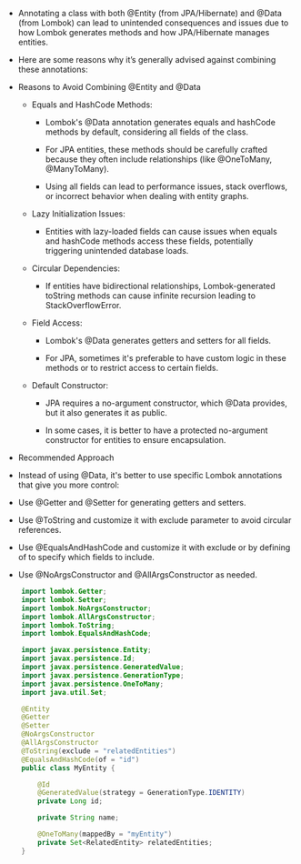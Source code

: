 
- Annotating a class with both @Entity (from JPA/Hibernate) and @Data (from Lombok) can lead to unintended consequences and issues due to how Lombok generates methods and how JPA/Hibernate manages entities. 

- Here are some reasons why it’s generally advised against combining these annotations:

- Reasons to Avoid Combining @Entity and @Data

    - Equals and HashCode Methods:

        - Lombok's @Data annotation generates equals and hashCode methods by default, considering all fields of the class.

        - For JPA entities, these methods should be carefully crafted because they often include relationships (like @OneToMany, @ManyToMany). 

        - Using all fields can lead to performance issues, stack overflows, or incorrect behavior when dealing with entity graphs.

    - Lazy Initialization Issues:

        - Entities with lazy-loaded fields can cause issues when equals and hashCode methods access these fields, potentially triggering unintended database loads.

    - Circular Dependencies:

        - If entities have bidirectional relationships, Lombok-generated toString methods can cause infinite recursion leading to StackOverflowError.

    - Field Access:

        - Lombok's @Data generates getters and setters for all fields. 

        - For JPA, sometimes it's preferable to have custom logic in these methods or to restrict access to certain fields.

    - Default Constructor:

        - JPA requires a no-argument constructor, which @Data provides, but it also generates it as public. 
        
        - In some cases, it is better to have a protected no-argument constructor for entities to ensure encapsulation.

- Recommended Approach

- Instead of using @Data, it's better to use specific Lombok annotations that give you more control:

- Use @Getter and @Setter for generating getters and setters.

- Use @ToString and customize it with exclude parameter to avoid circular references.

- Use @EqualsAndHashCode and customize it with exclude or by defining of to specify which fields to include.

- Use @NoArgsConstructor and @AllArgsConstructor as needed.

```java
    import lombok.Getter;
    import lombok.Setter;
    import lombok.NoArgsConstructor;
    import lombok.AllArgsConstructor;
    import lombok.ToString;
    import lombok.EqualsAndHashCode;

    import javax.persistence.Entity;
    import javax.persistence.Id;
    import javax.persistence.GeneratedValue;
    import javax.persistence.GenerationType;
    import javax.persistence.OneToMany;
    import java.util.Set;

    @Entity
    @Getter
    @Setter
    @NoArgsConstructor
    @AllArgsConstructor
    @ToString(exclude = "relatedEntities")
    @EqualsAndHashCode(of = "id")
    public class MyEntity {

        @Id
        @GeneratedValue(strategy = GenerationType.IDENTITY)
        private Long id;

        private String name;

        @OneToMany(mappedBy = "myEntity")
        private Set<RelatedEntity> relatedEntities;
    }
```